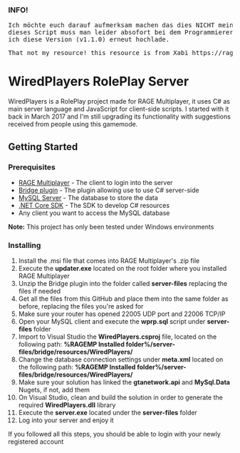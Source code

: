 <h3>INFO!</h3>
<pre>
Ich möchte euch darauf aufmerksam machen das dies NICHT mein Script ist! 
dieses Script muss man leider absofort bei dem Programmierer kaufen weshalb
ich diese Version (v1.1.0) erneut hochlade.
</pre>
<pre>
That not my resource! this resource is from Xabi https://rage.mp/profile/15952-xabi/
</pre>

# WiredPlayers RolePlay Server
WiredPlayers is a RolePlay project made for RAGE Multiplayer, it uses C# as main server language and JavaScript for client-side scripts. I started with it back in March 2017 and I'm still upgrading its functionality with suggestions received from people using this gamemode.

## Getting Started

### Prerequisites

* [RAGE Multiplayer](https://cdn.gtanet.work/RAGE_Multiplayer.zip) - The client to login into the server
* [Bridge plugin](https://cdn.gtanet.work/bridge-package.zip) - The plugin allowing use to use C# server-side
* [MySQL Server](https://dev.mysql.com/downloads/mysql/) - The database to store the data
* [.NET Core SDK](https://www.microsoft.com/net/download) - The SDK to develop C# resources
* Any client you want to access the MySQL database

**Note:** This project has only been tested under Windows environments

### Installing
1. Install the .msi file that comes into RAGE Multiplayer's .zip file
2. Execute the **updater.exe** located on the root folder where you installed RAGE Multiplayer
3. Unzip the Bridge plugin into the folder called **server-files** replacing the files if needed
4. Get all the files from this GitHub and place them into the same folder as before, replacing the files you're asked for
5. Make sure your router has opened 22005 UDP port and 22006 TCP/IP
6. Open your MySQL client and execute the **wprp.sql** script under **server-files** folder
7. Import to Visual Studio the **WiredPlayers.csproj** file, located on the following path:
**%RAGEMP Installed folder%/server-files/bridge/resources/WiredPlayers/**
8. Change the database connection settings under **meta.xml** located on the following path: 
**%RAGEMP Installed folder%/server-files/bridge/resources/WiredPlayers/**
9. Make sure your solution has linked the **gtanetwork.api** and **MySql.Data** Nugets, if not, add them
10. On Visual Studio, clean and build the solution in order to generate the required **WiredPlayers.dll** library
11. Execute the **server.exe** located under the **server-files** folder
12. Log into your server and enjoy it


If you followed all this steps, you should be able to login with your newly registered account
